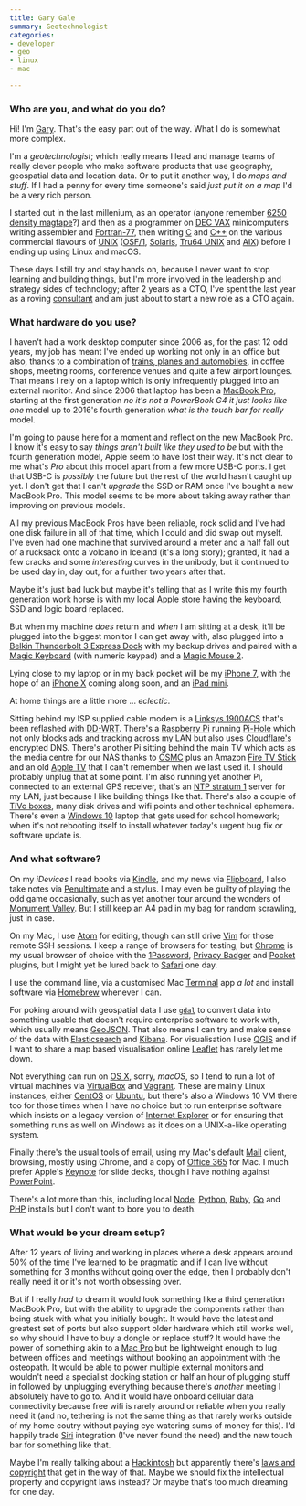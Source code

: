 ```yaml
---
title: Gary Gale
summary: Geotechnologist
categories:
- developer
- geo
- linux
- mac

---
```


### Who are you, and what do you do?

Hi! I'm [Gary](https://www.garygale.com/ "Gary's website."). That's the easy part out of the way. What I do is somewhat more complex.

I'm a _geotechnologist_; which really means I lead and manage teams of really clever people who make software products that use geography,
geospatial data and location data. Or to put it another way, I do _maps and stuff_. If I had a penny for every time someone's said _just put it on a map_ I'd be a very rich person.

I started out in the last millenium, as an operator (anyone remember [6250 density magtape](https://en.wikipedia.org/wiki/Magnetic_tape_data_storage "The Wikipedia entry for magbetic tape data storage.")?) and then as a programmer on [DEC VAX](https://en.wikipedia.org/wiki/VAX "The Wikipedia entry for VAX computers.") minicomputers writing assembler and [Fortran-77][fortran], then writing [C][] and [C++][c-plusplus] on the various commercial flavours of [UNIX](https://en.wikipedia.org/wiki/Unix "The Wikipedia entry for UNIX.") ([OSF/1][osf-1], [Solaris][], [Tru64 UNIX][tru64-unix] and [AIX][]) before I ending up using Linux and macOS.

These days I still try and stay hands on, because I never want to stop learning and building things, but I'm more involved in the leadership and strategy sides of technology; after 2 years as a CTO, I've spent the last year as a roving [consultant](https://malstow.com/ "Gary's consulting company.") and am just about to start a new role as a CTO again.

### What hardware do you use?

I haven't had a work desktop computer since 2006 as, for the past 12 odd years, my job has meant I've ended up working not only in an office but also, thanks to a combination of [trains, planes and automobiles](https://en.wikipedia.org/wiki/Planes,_Trains_and_Automobiles "The Wikipedia entry for the movie Plains, Trains and Automobiles."), in coffee shops, meeting rooms, conference venues and quite a few airport lounges. That means I rely on a laptop which is only infrequently plugged into an external monitor. And since 2006 that laptop has been a [MacBook Pro][macbook-pro], starting at the first generation _no it's not a PowerBook G4 it just looks like one_ model up to 2016's fourth generation _what is the touch bar for really_ model.

I'm going to pause here for a moment and reflect on the new MacBook Pro. I know it's easy to say _things aren't built like they used to be_ but with the fourth generation model, Apple seem to have lost their way. It's not clear to me what's _Pro_ about this model apart from a few more USB-C ports. I get that USB-C is _possibly_ the future but the rest of the world hasn't caught up yet. I don't get that I can't _upgrade_ the SSD or RAM once I've bought a new MacBook Pro. This model seems to be more about taking away rather than improving on previous models.

All my previous MacBook Pros have been reliable, rock solid and I've had one disk failure in all of that time, which I could and did swap out myself. I've even had one machine that survived around a meter and a half fall out of a rucksack onto a volcano in Iceland (it's a long story); granted, it had a few cracks and some _interesting_ curves in the unibody, but it continued to be used day in, day out, for a further two years after that.

Maybe it's just bad luck but maybe it's telling that as I write this my fourth generation work horse is with my local Apple store having the keyboard, SSD and logic board replaced.

But when my machine _does_ return and _when_ I am sitting at a desk, it'll be plugged into the biggest monitor I can get away with, also plugged into a [Belkin Thunderbolt 3 Express Dock][thunderbolt-3-express-dock-hd] with my backup drives and paired with a [Magic Keyboard][magic-keyboard] (with numeric keypad) and a [Magic Mouse 2][magic-mouse-2].

Lying close to my laptop or in my back pocket will be my  [iPhone 7][iphone-7], with the hope of an [iPhone X][iphone-x] coming along soon, and an [iPad mini][ipad-mini].

At home things are a little more ... _eclectic_.

Sitting behind my ISP supplied cable modem is a [Linksys 1900ACS][wrt1900acs] that's been reflashed with [DD-WRT][]. There's a [Raspberry Pi][raspberry-pi] running [Pi-Hole][] which not only blocks ads and tracking across my LAN but also uses [Cloudflare's][cloudflare] encrypted DNS. There's another Pi sitting behind the main TV which acts as the media centre for our NAS thanks to [OSMC][] plus an Amazon [Fire TV Stick][fire-tv-stick] and an old [Apple TV][apple-tv] that I can't remember when we last used it. I should probably unplug that at some point. I'm also running yet another Pi, connected to an external GPS receiver, that's an [NTP stratum 1](https://en.wikipedia.org/wiki/Network_Time_Protocol "The Wikipedia entry for the Network Time Protocol.") server for my LAN, just because I like building things like that. There's also a couple of [TiVo boxes][tivo], many disk drives and wifi points and other technical ephemera. There's even a [Windows 10][windows-10] laptop that gets used for school homework; when it's not rebooting itself to install whatever today's urgent bug fix or software update is.

### And what software?

On my _iDevices_ I read books via [Kindle][kindle-ios], and my news via [Flipboard][flipboard-ios], I also take notes via [Penultimate][penultimate-ios] and a stylus. I may even be guilty of playing the odd game occasionally, such as yet another tour around the wonders of [Monument Valley][monument-valley-ios]. But I still keep an A4 pad in my bag for random scrawling, just in case.

On my Mac, I use [Atom][] for editing, though can still drive [Vim][] for those remote SSH sessions. I keep a range of browsers for testing, but [Chrome][] is my usual browser of choice with the [1Password][], [Privacy Badger][privacy-badger] and [Pocket][] plugins, but I might yet be lured back to [Safari][] one day.

I use the command line, via a customised Mac [Terminal][] app _a lot_ and install software via [Homebrew][] whenever I can.

For poking around with geospatial data I use [`gdal`][gdal] to convert data into something usable that doesn't require enterprise software to work with, which usually means [GeoJSON](https://tools.ietf.org/html/rfc7946 "The IETF GeoJSON standard."). That also means I can try and make sense of the data with [Elasticsearch][] and [Kibana][]. For visualisation I use [QGIS][] and if I want to share a map based visualisation online [Leaflet][] has rarely let me down.

Not everything can run on [OS X][macos], sorry, _macOS_, so I tend to run a lot of virtual machines via [VirtualBox][] and [Vagrant][]. These are mainly Linux instances, either [CentOS][] or [Ubuntu][], but there's also a Windows 10 VM there too for those times when I have no choice but to run enterprise software which insists on a legacy version of [Internet Explorer][internet-explorer] or for ensuring that something runs as well on Windows as it does on a UNIX-a-like operating system.

Finally there's the usual tools of email, using my Mac's default [Mail][] client, browsing, mostly using Chrome, and a copy of [Office 365][office-365] for Mac. I much prefer Apple's [Keynote][] for slide decks, though I have nothing against [PowerPoint][].

There's a lot more than this, including local [Node][node.js], [Python][], [Ruby][], [Go][] and [PHP][] installs but I don't want to bore you to death.

### What would be your dream setup?

After 12 years of living and working in places where a desk appears around 50% of the time I've learned to be pragmatic and if I can live without something for 3 months without going over the edge, then I probably don't really need it or it's not worth obsessing over.

But if I really _had_ to dream it would look something like a third generation MacBook Pro, but with the ability to upgrade the components rather than being stuck with what you initially bought. It would have the latest and greatest set of ports but also support older hardware which still works well, so why should I have to buy a dongle or replace stuff? It would have the power of something akin to a [Mac Pro][mac-pro] but be lightweight enough to lug between offices and meetings without booking an appointment with the osteopath. It would be able to power multiple external monitors and wouldn't need a specialist docking station or half an hour of plugging stuff in followed by unplugging everything because there's _another_ meeting I absolutely have to go to. And it would have onboard cellular data connectivity because free wifi is rarely around or reliable when you really need it (and no, tethering is not the same thing as that rarely works outside of my home coutry without paying eye watering sums of money for this). I'd happily trade [Siri][] integration (I've never found the need) and the new touch bar for something like that.

Maybe I'm really talking about a [Hackintosh](https://hackintosh.com/ "A site linking instructions for building your own Hackintosh.") but apparently there's [laws and copyright](https://fossbytes.com/what-is-hackintosh-computer-laptop-legal-os-x-macos/ "A Fossbytes article on the legal risks of running a Hackintosh.") that get in the way of that. Maybe we should fix the intellectual property and copyright laws instead? Or maybe that's too much dreaming for one day.

[apple-tv]: https://en.wikipedia.org/wiki/Apple_TV "A device for viewing media on a TV."
[ipad-mini]: https://www.apple.com/ipad-mini/ "A 7.9 inch tablet device."
[iphone-7]: https://en.wikipedia.org/wiki/IPhone_7 "A 4.7 inch iOS smartphone."
[iphone-x]: https://en.wikipedia.org/wiki/IPhone_X "A 5.8 inch smartphone."
[mac-pro]: https://www.apple.com/mac-pro/ "The Intel-based Mac tower computer."
[macbook-pro]: https://www.apple.com/macbook-pro/ "A laptop."
[magic-keyboard]: https://en.wikipedia.org/wiki/Magic_Keyboard "A wireless keyboard."
[magic-mouse-2]: https://en.wikipedia.org/wiki/Magic_Mouse_2 "A multi-touch mouse."
[raspberry-pi]: https://en.wikipedia.org/wiki/Raspberry_Pi "A single-board hackable computer."
[thunderbolt-3-express-dock-hd]: https://www.belkin.com/us/p/P-F4U095/ "A Thunderbolt dock."
[tivo]: http://www.tivo.com/ "A digital TV recording system."
[wrt1900acs]: https://www.linksys.com/us/p/P-WRT1900ACS/ "A dual-band wifi router."
[1password]: https://1password.com "Password management software for Mac OS X."
[aix]: https://en.wikipedia.org/wiki/IBM_AIX "A UNIX operating system."
[atom]: https://atom.io/ "A text editor based on web technology."
[c-plusplus]: https://en.wikipedia.org/wiki/C%2B%2B "A compiled programming language."
[c]: https://en.wikipedia.org/wiki/C_(programming_language) "A compiled programming language."
[centos]: https://www.centos.org/ "A Linux distribution."
[chrome]: https://www.google.com/intl/en/chrome/browser/ "A WebKit-based browser, where each tab runs in its own thread."
[cloudflare]: https://www.cloudflare.com/ "A security and content delivery service."
[dd-wrt]: http://www.dd-wrt.com/site/index "A alternative Linux-based firmware for routers."
[elasticsearch]: https://www.elastic.co/products/elasticsearch "Distributed search engine software."
[fire-tv-stick]: https://www.amazon.com/Amazon-Fire-TV-Stick-With-Alexa-Voice-Remote-Streaming-Media-Player/dp/B00ZV9RDKK "A device for streaming media to a TV."
[flipboard-ios]: https://itunes.apple.com/us/app/flipboard-your-social-news/id358801284 "A 'social magazine' for the iPad."
[fortran]: https://en.wikipedia.org/wiki/Fortran "A compiled programming language."
[gdal]: https://www.gdal.org/ "A library for translating geospatial data formats."
[go]: https://golang.org/ "A compiled programming language."
[homebrew]: http://brew.sh "Command-line package manager for Mac OS X."
[internet-explorer]: https://en.wikipedia.org/wiki/Internet_Explorer "A PC web browser."
[keynote]: https://www.apple.com/keynote/ "Presentation software for the Mac."
[kibana]: https://www.elastic.co/products/kibana "Software for exploring data in Elasticsearch."
[kindle-ios]: https://itunes.apple.com/gb/app/kindle/id302584613 "An iPhone app for accessing Kindle content from Amazon."
[leaflet]: https://leafletjs.com/ "A JavaScript library for working with maps."
[macos]: https://en.wikipedia.org/wiki/MacOS "An operating system for Mac hardware."
[mail]: https://en.wikipedia.org/wiki/Mail_(application) "The default Mac OS X mail client."
[monument-valley-ios]: https://itunes.apple.com/us/app/monument-valley/id728293409 "A pretty puzzle/adventure game."
[node.js]: https://nodejs.org/en/ "A Javascript application platform."
[office-365]: https://en.wikipedia.org/wiki/Office_365 "A hosted office suite."
[osf-1]: https://en.wikipedia.org/wiki/Tru64_UNIX#OSF/1 "A UNIX operating system."
[osmc]: https://osmc.tv/ "Open source media center software."
[penultimate-ios]: https://itunes.apple.com/us/app/penultimate/id354098826 "A digital sketchbook app."
[php]: http://php.net/ "An interpreted scripting language."
[pi-hole]: https://pi-hole.net/ "Linux-based ad blocking software."
[pocket]: https://getpocket.com/ "A service for storing links to look at later on."
[powerpoint]: https://products.office.com/en-us/powerpoint "Presentation software."
[privacy-badger]: https://www.eff.org/privacybadger "A browser extension for blocking trackers and ads."
[python]: https://www.python.org/ "An interpreted scripting language."
[qgis]: https://qgis.org/en/site/ "An open-source GIS mapping tool."
[ruby]: https://www.ruby-lang.org/en/ "An interpreted scripting language."
[safari]: https://www.apple.com/safari/ "A fast web browser."
[siri]: https://en.wikipedia.org/wiki/Siri "An intelligent personal assistant service."
[solaris]: http://www.oracle.com/us/products/servers-storage/solaris/resources/index.html "An operating system."
[terminal]: https://en.wikipedia.org/wiki/Terminal_(OS_X) "A console application included with Mac OS X."
[tru64-unix]: https://en.wikipedia.org/wiki/Tru64_UNIX "A UNIX operating system."
[ubuntu]: https://www.ubuntu.com/ "A Unix distribution."
[vagrant]: https://www.vagrantup.com/ "Software for building and installing virtual dev environments."
[vim]: https://www.vim.org/ "A command-line text editor."
[virtualbox]: https://www.virtualbox.org/ "Open-source virtualisation software."
[windows-10]: https://en.wikipedia.org/wiki/Windows_10 "An operating system."
